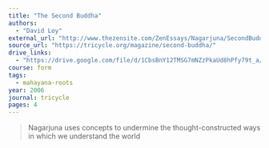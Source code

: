 ```yaml
---
title: "The Second Buddha"
authors:
  - "David Loy"
external_url: "http://www.thezensite.com/ZenEssays/Nagarjuna/SecondBuddha_Nagarjuna_Loy.html"
source_url: "https://tricycle.org/magazine/second-buddha/"
drive_links:
  - "https://drive.google.com/file/d/1CbsBnY12TMSG7mNZzPkaUd8hPfy79t_a/view?usp=drivesdk"
course: form
tags:
  - mahayana-roots
year: 2006
journal: tricycle
pages: 4
---
```


> Nagarjuna uses concepts to undermine the thought-constructed ways in which we understand the world

